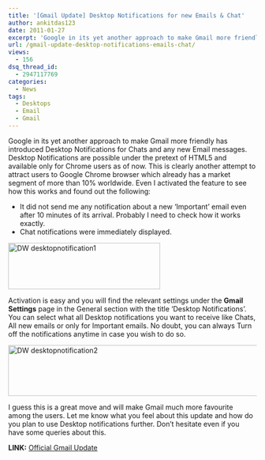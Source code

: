 ```yaml
---
title: '[Gmail Update] Desktop Notifications for new Emails & Chat'
author: ankitdas123
date: 2011-01-27
excerpt: 'Google in its yet another approach to make Gmail more friendly has introduced Desktop Notifications for Chats and any new Email messages. Desktop Notifications are possible under the pretext of HTML5 and available only for Chrome users as of now. This is clearly another attempt to attract users to Google Chrome browser which already has a market segment of more than 10% worldwide. '
url: /gmail-update-desktop-notifications-emails-chat/
views:
  - 156
dsq_thread_id:
  - 2947117769
categories:
  - News
tags:
  - Desktops
  - Email
  - Gmail
---
```

Google in its yet another approach to make Gmail more friendly has introduced Desktop Notifications for Chats and any new Email messages. Desktop Notifications are possible under the pretext of HTML5 and available only for Chrome users as of now. This is clearly another attempt to attract users to Google Chrome browser which already has a market segment of more than 10% worldwide. Even I activated the feature to see how this works and found out the following:

  * It did not send me any notification about a new ‘Important’ email even after 10 minutes of its arrival. Probably I need to check how it works exactly.
  * Chat notifications were immediately displayed.

[<img style="background-image: none; padding-left: 0px; padding-right: 0px; display: inline; padding-top: 0px; border: 0px;" title="DW desktopnotification1" src="http://cdn.devilsworkshop.org/files/2011/01/DW-desktopnotification1_thumb.jpg" border="0" alt="DW desktopnotification1" width="308" height="94" />][1]

Activation is easy and you will find the relevant settings under the **Gmail Settings** page in the General section with the title ‘Desktop Notifications’. You can select what all Desktop notifications you want to receive like Chats, All new emails or only for Important emails. No doubt, you can always Turn off the notifications anytime in case you wish to do so.

[<img style="background-image: none; padding-left: 0px; padding-right: 0px; display: inline; padding-top: 0px; border: 0px;" title="DW desktopnotification2" src="http://cdn.devilsworkshop.org/files/2011/01/DW-desktopnotification2_thumb.jpg" border="0" alt="DW desktopnotification2" width="644" height="103" />][2]

I guess this is a great move and will make Gmail much more favourite among the users. Let me know what you feel about this update and how do you plan to use Desktop notifications further. Don’t hesitate even if you have some queries about this.

**LINK:** <a href="http://gmailblog.blogspot.com/2011/01/desktop-notifications-for-emails-and.html" onclick="_gaq.push(['_trackEvent', 'outbound-article', 'http://gmailblog.blogspot.com/2011/01/desktop-notifications-for-emails-and.html', 'Official Gmail Update']);" target="_blank">Official Gmail Update</a>

 [1]: http://cdn.devilsworkshop.org/files/2011/01/DW-desktopnotification1.jpg
 [2]: http://cdn.devilsworkshop.org/files/2011/01/DW-desktopnotification2.jpg
